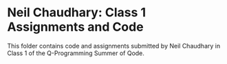 # Neil Chaudhary: Class 1 Assignments and Code
This folder contains code and assignments submitted by Neil Chaudhary in Class 1 of the Q-Programming Summer of Qode.